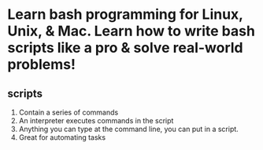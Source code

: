 # Learn bash programming for Linux, Unix, & Mac. Learn how to write bash scripts like a pro & solve real-world problems!

## scripts
1. Contain a series of commands
2. An interpreter executes commands in the script
3. Anything you can type at the command line, you can put in a script.
4. Great for automating tasks


